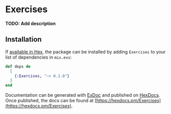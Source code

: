 # Exercises

**TODO: Add description**

## Installation

If [available in Hex](https://hex.pm/docs/publish), the package can be installed
by adding `Exercises` to your list of dependencies in `mix.exs`:

```elixir
def deps do
  [
    {:Exercises, "~> 0.1.0"}
  ]
end
```

Documentation can be generated with [ExDoc](https://github.com/elixir-lang/ex_doc)
and published on [HexDocs](https://hexdocs.pm). Once published, the docs can
be found at [https://hexdocs.pm/Exercises](https://hexdocs.pm/Exercises).


